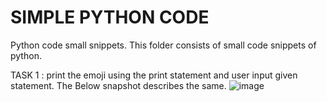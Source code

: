 # SIMPLE PYTHON CODE
Python code small snippets.
This folder consists of small code snippets of python.

TASK 1 :
print the emoji using the print statement and user input given statement. The Below snapshot describes the same. 
![image](https://user-images.githubusercontent.com/20492104/210623692-b57c22df-be19-4616-b61d-aed44b4d9d7c.png)
